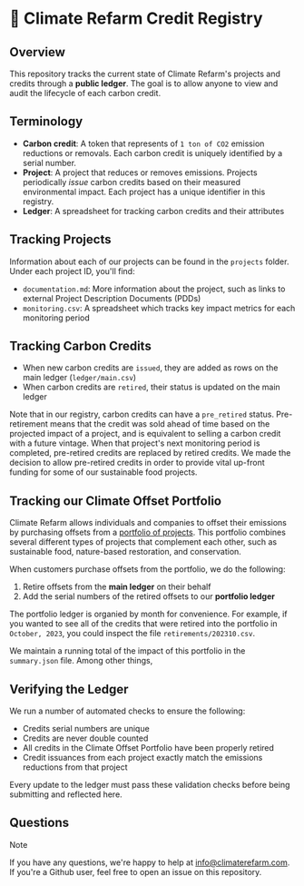 # :page_with_curl: Climate Refarm Credit Registry

## Overview

This repository tracks the current state of Climate Refarm's projects and credits through a **public ledger**. The goal is to allow anyone to view and audit the lifecycle of each carbon credit.

## Terminology
- **Carbon credit**: A token that represents of `1 ton of CO2` emission reductions or removals. Each carbon credit is uniquely identified by a serial number.
- **Project**: A project that reduces or removes emissions. Projects periodically *issue* carbon credits based on their measured environmental impact. Each project has a unique identifier in this registry.
- **Ledger**: A spreadsheet for tracking carbon credits and their attributes

## Tracking Projects

Information about each of our projects can be found in the `projects` folder. Under each project ID, you'll find:
- `documentation.md`: More information about the project, such as links to external Project Description Documents (PDDs)
- `monitoring.csv`: A spreadsheet which tracks key impact metrics for each monitoring period

## Tracking Carbon Credits

- When new carbon credits are `issued`, they are added as rows on the main ledger (`ledger/main.csv`)
- When carbon credits are `retired`, their status is updated on the main ledger

Note that in our registry, carbon credits can have a `pre_retired` status. Pre-retirement means that the credit was sold ahead of time based on the projected impact of a project, and is equivalent to selling a carbon credit with a future vintage. When that project's next monitoring period is completed, pre-retired credits are replaced by retired credits. We made the decision to allow pre-retired credits in order to provide vital up-front funding for some of our sustainable food projects.

## Tracking our Climate Offset Portfolio

Climate Refarm allows individuals and companies to offset their emissions by purchasing offsets from a [portfolio of projects](htt[s://www.climaterefarm.com/our-approach]). This portfolio combines several different types of projects that complement each other, such as sustainable food, nature-based restoration, and conservation.

When customers purchase offsets from the portfolio, we do the following:
1. Retire offsets from the **main ledger** on their behalf
2. Add the serial numbers of the retired offsets to our **portfolio ledger**

The portfolio ledger is organied by month for convenience. For example, if you wanted to see all of the credits that were retired into the portfolio in `October, 2023`, you could inspect the file `retirements/202310.csv`.

We maintain a running total of the impact of this portfolio in the `summary.json` file. Among other things,

## Verifying the Ledger

We run a number of automated checks to ensure the following:
- Credits serial numbers are unique
- Credits are never double counted
- All credits in the Climate Offset Portfolio have been properly retired
- Credit issuances from each project exactly match the emissions reductions from that project

Every update to the ledger must pass these validation checks before being submitting and reflected here.

## Questions

> [!NOTE]
> If you have any questions, we're happy to help at [info@climaterefarm.com](mailto:info@climaterefarm.com). If you're a Github user, feel free to open an issue on this repository.
